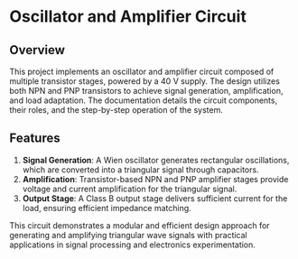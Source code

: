 # Oscillator and Amplifier Circuit

## Overview
This project implements an oscillator and amplifier circuit composed of multiple transistor stages, powered by a 40 V supply. The design utilizes both NPN and PNP transistors to achieve signal generation, amplification, and load adaptation. The documentation details the circuit components, their roles, and the step-by-step operation of the system.

## Features
1. **Signal Generation**: A Wien oscillator generates rectangular oscillations, which are converted into a triangular signal through capacitors.  
2. **Amplification**: Transistor-based NPN and PNP amplifier stages provide voltage and current amplification for the triangular signal.  
3. **Output Stage**: A Class B output stage delivers sufficient current for the load, ensuring efficient impedance matching.  

This circuit demonstrates a modular and efficient design approach for generating and amplifying triangular wave signals with practical applications in signal processing and electronics experimentation.
